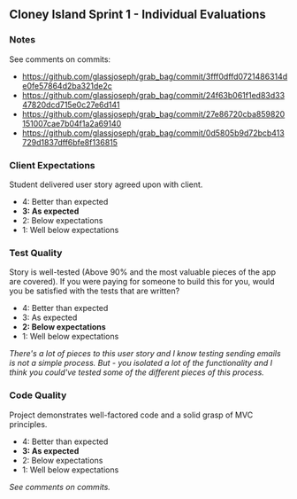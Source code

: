 ## Cloney Island Sprint 1 - Individual Evaluations

### Notes

See comments on commits:
* https://github.com/glassjoseph/grab_bag/commit/3fff0dffd0721486314de0fe57864d2ba321de2c
* https://github.com/glassjoseph/grab_bag/commit/24f63b061f1ed83d3347820dcd715e0c27e6d141
* https://github.com/glassjoseph/grab_bag/commit/27e86720cba859820151007cae7b04f1a2a69140
* https://github.com/glassjoseph/grab_bag/commit/0d5805b9d72bcb413729d1837dff6bfe8f136815

### Client Expectations

Student delivered user story agreed upon with client.

- 4: Better than expected
- **3: As expected**
- 2: Below expectations 
- 1: Well below expectations 

### Test Quality

Story is well-tested (Above 90% and the most valuable pieces of the app are covered). If you were paying for someone to build this for you, would you be satisfied with the tests that are written?

- 4: Better than expected
- 3: As expected 
- **2: Below expectations**
- 1: Well below expectations

_There's a lot of pieces to this user story and I know testing sending emails is not a simple process. But - you isolated a lot of the functionality and I think you could've tested some of the different pieces of this process._

### Code Quality

Project demonstrates well-factored code and a solid grasp of MVC principles.

- 4: Better than expected
- **3: As expected**
- 2: Below expectations 
- 1: Well below expectations 

_See comments on commits._
